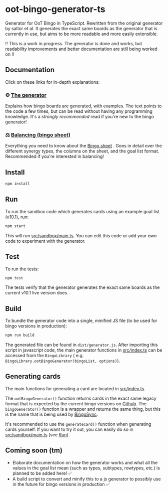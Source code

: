 # oot-bingo-generator-ts

Generator for OoT Bingo in TypeScript. Rewritten from the original generator by saltor et al. It generates the exact
same boards as the generator that is currently in use, but aims to be more readable and more easily extensible.

!! This is a work in progress. The generator is done and works, but readability improvements and better documentation
are still being worked on !!

## Documentation

Click on these links for in-depth explanations:

### :gear: [The generator](/doc/GENERATOR.md)

Explains how bingo boards are generated, with examples. The text points to the code a few times, but can be read without
having any programming knowledge. It's a *strongly recommended* read if you're new to the bingo generator!

### :balance_scale: [Balancing (bingo sheet)](/doc/BALANCING.md)

Everything you need to know about
the [Bingo sheet](https://docs.google.com/spreadsheets/d/1-mD-OTM0Re7PyNf224MAsRuqQ0umI0E_Qq6nr1vA1aE/edit#gid=166040247)
. Goes in detail over the different synergy types, the columns on the sheet, and the goal list format. Recommended if
you're interested in balancing!

## Install

```bash
npm install
```

## Run

To run the sandbox code which generates cards using an example goal list (v10.1), run:

```bash
npm start
```

This will run [src/sandbox/main.ts](/src/sandbox/main.ts). You can edit this code or add your own code to experiment
with the generator.

## Test

To run the tests:

```bash
npm test
```

The tests verify that the generator generates the exact same boards as the current v10.1 live version does.

## Build

To bundle the generator code into a single, minified JS file (to be used for bingo versions in production):

```bash
npm run build
```

The generated file can be found in `dist/generator.js`. After importing this script in javascript code, the main
generator functions in [src/index.ts](/src/index.ts) can be accessed from the `BingoLibrary` (
e.g. `BingoLibrary.ootBingoGenerator(bingoList, options)`).

## Generating cards

The main functions for generating a card are located in [src/index.ts](/src/index.ts).

The `ootBingoGenerator()` function returns cards in the exact same legacy format that is expected by the current bingo
versions on [Github](https://github.com/ootbingo/bingo). The `bingoGenerator()` function is a wrapper and returns the
same thing, but this is the name that is being used by [BingoSync](https://bingosync.com).

It's recommended to use the `generateCard()` function when generating cards yourself. If you want to try it out, you can
easily do so in [src/sandbox/main.ts](/src/sandbox/main.ts) (see [Run](#run)).

## Coming soon (tm)

* Elaborate documentation on how the generator works and what all the values in the goal list mean (such as types,
  subtypes, rowtypes, etc.) is planned to be added here! ✅
* A build script to convert and minify this to a js generator to possibly use in the future for bingo versions in
  production ✅
